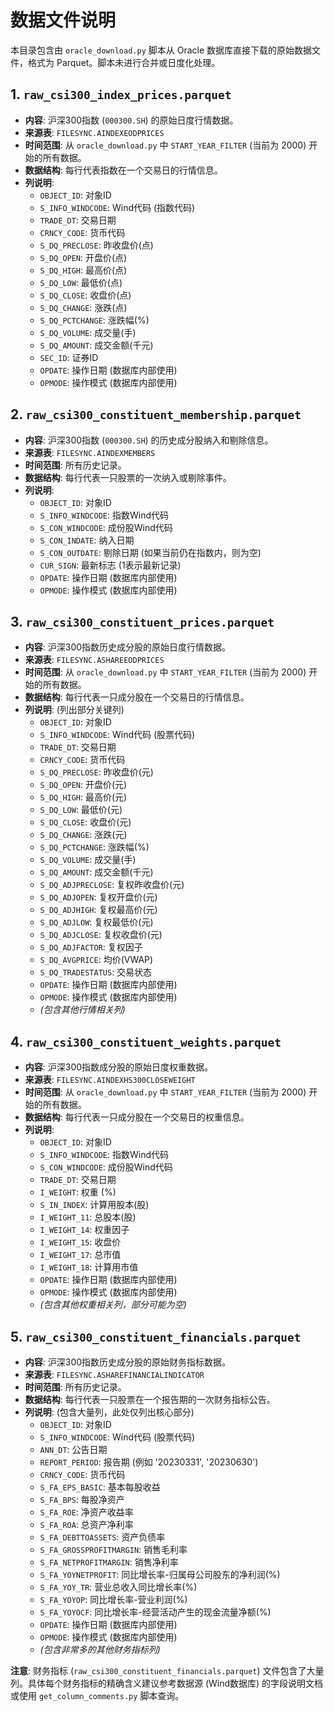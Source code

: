 # 数据文件说明

本目录包含由 `oracle_download.py` 脚本从 Oracle 数据库直接下载的原始数据文件，格式为 Parquet。脚本未进行合并或日度化处理。

## 1. `raw_csi300_index_prices.parquet`

*   **内容**: 沪深300指数 (`000300.SH`) 的原始日度行情数据。
*   **来源表**: `FILESYNC.AINDEXEODPRICES`
*   **时间范围**: 从 `oracle_download.py` 中 `START_YEAR_FILTER` (当前为 2000) 开始的所有数据。
*   **数据结构**: 每行代表指数在一个交易日的行情信息。
*   **列说明**:
    *   `OBJECT_ID`: 对象ID
    *   `S_INFO_WINDCODE`: Wind代码 (指数代码)
    *   `TRADE_DT`: 交易日期
    *   `CRNCY_CODE`: 货币代码
    *   `S_DQ_PRECLOSE`: 昨收盘价(点)
    *   `S_DQ_OPEN`: 开盘价(点)
    *   `S_DQ_HIGH`: 最高价(点)
    *   `S_DQ_LOW`: 最低价(点)
    *   `S_DQ_CLOSE`: 收盘价(点)
    *   `S_DQ_CHANGE`: 涨跌(点)
    *   `S_DQ_PCTCHANGE`: 涨跌幅(%)
    *   `S_DQ_VOLUME`: 成交量(手)
    *   `S_DQ_AMOUNT`: 成交金额(千元)
    *   `SEC_ID`: 证券ID
    *   `OPDATE`: 操作日期 (数据库内部使用)
    *   `OPMODE`: 操作模式 (数据库内部使用)

## 2. `raw_csi300_constituent_membership.parquet`

*   **内容**: 沪深300指数 (`000300.SH`) 的历史成分股纳入和剔除信息。
*   **来源表**: `FILESYNC.AINDEXMEMBERS`
*   **时间范围**: 所有历史记录。
*   **数据结构**: 每行代表一只股票的一次纳入或剔除事件。
*   **列说明**:
    *   `OBJECT_ID`: 对象ID
    *   `S_INFO_WINDCODE`: 指数Wind代码
    *   `S_CON_WINDCODE`: 成份股Wind代码
    *   `S_CON_INDATE`: 纳入日期
    *   `S_CON_OUTDATE`: 剔除日期 (如果当前仍在指数内，则为空)
    *   `CUR_SIGN`: 最新标志 (1表示最新记录)
    *   `OPDATE`: 操作日期 (数据库内部使用)
    *   `OPMODE`: 操作模式 (数据库内部使用)

## 3. `raw_csi300_constituent_prices.parquet`

*   **内容**: 沪深300指数历史成分股的原始日度行情数据。
*   **来源表**: `FILESYNC.ASHAREEODPRICES`
*   **时间范围**: 从 `oracle_download.py` 中 `START_YEAR_FILTER` (当前为 2000) 开始的所有数据。
*   **数据结构**: 每行代表一只成分股在一个交易日的行情信息。
*   **列说明**: (列出部分关键列)
    *   `OBJECT_ID`: 对象ID
    *   `S_INFO_WINDCODE`: Wind代码 (股票代码)
    *   `TRADE_DT`: 交易日期
    *   `CRNCY_CODE`: 货币代码
    *   `S_DQ_PRECLOSE`: 昨收盘价(元)
    *   `S_DQ_OPEN`: 开盘价(元)
    *   `S_DQ_HIGH`: 最高价(元)
    *   `S_DQ_LOW`: 最低价(元)
    *   `S_DQ_CLOSE`: 收盘价(元)
    *   `S_DQ_CHANGE`: 涨跌(元)
    *   `S_DQ_PCTCHANGE`: 涨跌幅(%)
    *   `S_DQ_VOLUME`: 成交量(手)
    *   `S_DQ_AMOUNT`: 成交金额(千元)
    *   `S_DQ_ADJPRECLOSE`: 复权昨收盘价(元)
    *   `S_DQ_ADJOPEN`: 复权开盘价(元)
    *   `S_DQ_ADJHIGH`: 复权最高价(元)
    *   `S_DQ_ADJLOW`: 复权最低价(元)
    *   `S_DQ_ADJCLOSE`: 复权收盘价(元)
    *   `S_DQ_ADJFACTOR`: 复权因子
    *   `S_DQ_AVGPRICE`: 均价(VWAP)
    *   `S_DQ_TRADESTATUS`: 交易状态
    *   `OPDATE`: 操作日期 (数据库内部使用)
    *   `OPMODE`: 操作模式 (数据库内部使用)
    *   *(包含其他行情相关列)*

## 4. `raw_csi300_constituent_weights.parquet`

*   **内容**: 沪深300指数成分股的原始日度权重数据。
*   **来源表**: `FILESYNC.AINDEXHS300CLOSEWEIGHT`
*   **时间范围**: 从 `oracle_download.py` 中 `START_YEAR_FILTER` (当前为 2000) 开始的所有数据。
*   **数据结构**: 每行代表一只成分股在一个交易日的权重信息。
*   **列说明**:
    *   `OBJECT_ID`: 对象ID
    *   `S_INFO_WINDCODE`: 指数Wind代码
    *   `S_CON_WINDCODE`: 成份股Wind代码
    *   `TRADE_DT`: 交易日期
    *   `I_WEIGHT`: 权重 (%)
    *   `S_IN_INDEX`: 计算用股本(股)
    *   `I_WEIGHT_11`: 总股本(股)
    *   `I_WEIGHT_14`: 权重因子
    *   `I_WEIGHT_15`: 收盘价
    *   `I_WEIGHT_17`: 总市值
    *   `I_WEIGHT_18`: 计算用市值
    *   `OPDATE`: 操作日期 (数据库内部使用)
    *   `OPMODE`: 操作模式 (数据库内部使用)
    *   *(包含其他权重相关列，部分可能为空)*

## 5. `raw_csi300_constituent_financials.parquet`

*   **内容**: 沪深300指数历史成分股的原始财务指标数据。
*   **来源表**: `FILESYNC.ASHAREFINANCIALINDICATOR`
*   **时间范围**: 所有历史记录。
*   **数据结构**: 每行代表一只股票在一个报告期的一次财务指标公告。
*   **列说明**: (包含大量列，此处仅列出核心部分)
    *   `OBJECT_ID`: 对象ID
    *   `S_INFO_WINDCODE`: Wind代码 (股票代码)
    *   `ANN_DT`: 公告日期
    *   `REPORT_PERIOD`: 报告期 (例如 '20230331', '20230630')
    *   `CRNCY_CODE`: 货币代码
    *   `S_FA_EPS_BASIC`: 基本每股收益
    *   `S_FA_BPS`: 每股净资产
    *   `S_FA_ROE`: 净资产收益率
    *   `S_FA_ROA`: 总资产净利率
    *   `S_FA_DEBTTOASSETS`: 资产负债率
    *   `S_FA_GROSSPROFITMARGIN`: 销售毛利率
    *   `S_FA_NETPROFITMARGIN`: 销售净利率
    *   `S_FA_YOYNETPROFIT`: 同比增长率-归属母公司股东的净利润(%)
    *   `S_FA_YOY_TR`: 营业总收入同比增长率(%)
    *   `S_FA_YOYOP`: 同比增长率-营业利润(%)
    *   `S_FA_YOYOCF`: 同比增长率-经营活动产生的现金流量净额(%)
    *   `OPDATE`: 操作日期 (数据库内部使用)
    *   `OPMODE`: 操作模式 (数据库内部使用)
    *   *(包含非常多的其他财务指标列)*

**注意**: 财务指标 (`raw_csi300_constituent_financials.parquet`) 文件包含了大量列。具体每个财务指标的精确含义建议参考数据源 (Wind数据库) 的字段说明文档或使用 `get_column_comments.py` 脚本查询。
